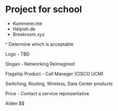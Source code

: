 # Project for school


- Kummerer.me
- Helpish.de
- Breakroom.xyz


^ Determine which is acceptable



Logo - TBD


Slogan - Networking Reimagined


Flagship Product - Call Manager (CISCO UCM)


Switching, Routing, Wireless, Data Center products


Price - Contact a service representative


Aiden
$$
